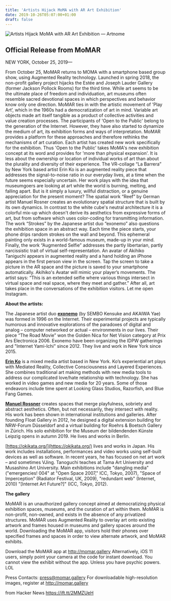 ```yaml
---
title: 'Artists Hijack MoMA with AR Art Exhibition'
date: 2019-10-26T05:07:00+01:00
draft: false
---
```


![](http://static1.squarespace.com/static/59413d96e6f2e1c6837c7ecd/t/5db3a807c853f67fa1611d8e/1572055053186/Akihiko-Taniguchi-AUGMENTED-SELFIE_Artnome.png?format=1500w "Artists Hijack MoMA with AR Art Exhibition — Artnome")  

Official Release from MoMAR
---------------------------

NEW YORK, October 25, 2019— 

From October 25, MoMAR returns to MOMA with a smartphone based group show, using Augmented Reality technology. Launched in spring 2018, the non-profit gallery project hijacks the Estée and Joseph Lauder Gallery (former Jackson Pollock Rooms) for the third time. While art seems to be the ultimate place of freedom and individuation, art museums often resemble sacred devotional spaces in which perspectives and behavior know only one direction. MoMAR ties in with the artistic movement of 'Play Art’, which in the 1960s had a democratization of art in mind. Variable art objects made art itself tangible as a product of collective activities and value creation processes. The participants of 'Open to the Public' belong to the generation of the Internet. However, they have also started to dynamize the medium of art, its exhibition forms and ways of interpretation. MoMAR provides a platform for these approaches and therefore rethinks the mechanisms of art curation. Each artist has created new work specifically for the exhibition. Thus 'Open to the Public' takes MoMA's new exhibition concept at its word and provides for 'more than physical expansion'. It is less about the ownership or location of individual works of art than about the plurality and diversity of their experience. The VR-collage “La Barrera” by New York based artist Erin Ko is an augmented reality piece that addresses the signal-to-noise ratio in our everyday lives, at a time when the future seems especially uncertain. Her work plays with the idea that museumgoers are looking at art while the world is burning, melting, and falling apart. But is it simply a luxury, willful distraction, or a genuine appreciation for the present moment? The spatial work “Reef” by German artist Manuel Rosner creates an evolutionary spatial structure that is built by its own dynamics. In contrast to the white cube's neutral architecture it is a colorful mix-up which doesn't derive its aesthetics from expressive forms of art, but from software which uses color-coding for transmitting information. The work “Strokes” by the Japanese artist duo “exonemo” also questions the exhibition space in an abstract way. Each time the piece starts, your phone drips random strokes on the wall and beyond. This ephemeral painting only exists in a world-famous museum, made-up in your mind. Finally, the work “Augmented Selfie” addresses the partly libertarian, partly narcissistic trait of virtual self-representation. An avatar of Akihiko Taniguchi appears in augmented reality and a hand holding an iPhone appears in the first person view in the screen. Tap the screen to take a picture in the AR space and the picture is saved to your smartphone automatically. Akihiko's Avatar will mimic your player’s movements. The artist says: “This is an extended selfie where various things intersect in virtual space and real space, where they meet and gather.” After all, art takes place in the conversations of the exhibition visitors. Let me open Instagram. 

**About the artists:** 

The Japanese artist duo [**exonemo**](http://exonemo.com/) (by SEMBO Kensuke and AKAIWA Yae) was formed in 1996 on the Internet. Their experimental projects are typically humorous and innovative explorations of the paradoxes of digital and analog – computer networked or actual – environments in our lives. Their piece “The Road Movie” won the Golden Nica for Net Vision category at Prix Ars Electronica 2006. Exonemo have been organizing the IDPW gatherings and "Internet Yami-Ichi" since 2012. They live and work in New York since 2015. 

[**Erin Ko**](http://erinkostudios.com/) is a mixed media artist based in New York. Ko’s experiential art plays with Mediated Reality, Collective Consciousness and Layered Experiences. She combines traditional art making methods with new media tools to address our complicated love/hate relationship with technology. She has worked in video games and new media for 20 years. Some of those endeavors include time spent at Looking Glass Studios, Razorfish, and Blue Fang Games. 

[**Manuel Rossner**](https://www.manuelrossner.de/) creates spaces that merge playfulness, sobriety and abstract aesthetics. Often, but not necessarily, they intersect with reality. His work has been shown in international institutions and galleries. After founding Float Gallery in 2012, he designed a digital extension building for NRW-Forum Düsseldorf and a virtual building for Roehrs & Boetsch Gallery in Zürich. His solo exhibition for the Museum der bildendenden Künste Leipzig opens in autumn 2019. He lives and works in Berlin. 

[https://okikata.org/](https://okikata.org/) lives and works in Japan. His work includes installations, performances and video works using self-built devices as well as software. In recent years, he has focused on net art work – and sometimes VJing. Tanoguchi teaches at Tama Art University and Musashino Art University. Main exhibitions include "dangling media" ("emergencies! 004" at "Open Space 2007," ICC, Tokyo, 2007), "Space of Imperception" (Radiator Festival, UK, 2009), "redundant web" (Internet, 2010) "\[Internet Art Future?\]" (ICC, Tokyo, 2012). 

**The gallery** 

MoMAR is an unauthorized gallery concept aimed at democratizing physical exhibition spaces, museums, and the curation of art within them. MoMAR is non-profit, non-owned, and exists in the absence of any privatized structures. MoMAR uses Augmented Reality to overlay art onto existing artwork and frames housed in museums and gallery spaces around the world. Downloading the MoMAR app, visitors hold their phones over specified frames and spaces in order to view alternate artwork, and MoMAR exhibits. 

Download the MoMAR app at http://momar.gallery Alternatively, iOS 11 users, simply point your camera at the code for instant download. You cannot view the exhibit without the app. Unless you have psychic powers. LOL 

Press Contacts: press@momar.gallery For downloadable high-resolution images, register at http://momar.gallery

  
  

  
  
from Hacker News https://ift.tt/2MMZUeH